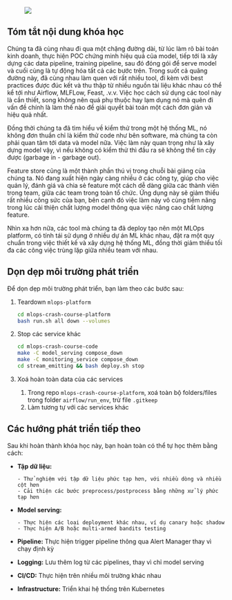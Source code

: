 <figure>
    <img src="../../assets/images/mlops-crash-course/tong-ket/ending_meme.jpg" loading="lazy"/>
</figure>

## Tóm tắt nội dung khóa học

Chúng ta đã cùng nhau đi qua một chặng đường dài, từ lúc làm rõ bài toán kinh doanh, thực hiện POC chứng minh hiệu quả của model, tiếp tới là xây dựng các data pipeline, training pipeline, sau đó đóng gói để serve model và cuối cùng là tự động hóa tất cả các bước trên. Trong suốt cả quãng đường này, đã cùng nhau làm quen với rất nhiều tool, đi kèm với best practices được đúc kết và thu thập từ nhiều nguồn tài liệu khác nhau có thể kể tới như Airflow, MLFLow, Feast, .v.v. Việc học cách sử dụng các tool này là cần thiết, song không nên quá phụ thuộc hay lạm dụng nó mà quên đi vấn đề chính là làm thế nào để giải quyết bài toán một cách đơn giản và hiệu quả nhất.

Đồng thời chúng ta đã tìm hiểu về kiểm thử trong một hệ thống ML, nó không đơn thuần chỉ là kiểm thử code như bên software, mà chúng ta còn phải quan tâm tới data và model nữa. Việc làm này quan trọng như là xây dựng model vậy, vì nếu không có kiểm thử thì đầu ra sẽ không thể tin cậy được (garbage in - garbage out).

Feature store cũng là một thành phần thú vị trong chuỗi bài giảng của chúng ta. Nó đang xuất hiện ngày càng nhiều ở các công ty, giúp cho việc quản lý, đánh giá và chia sẻ feature một cách dễ dàng giữa các thành viên trong team, giữa các team trong toàn tổ chức. Ứng dụng này sẽ giảm thiểu rất nhiều công sức của bạn, bên cạnh đó việc làm này vô cùng tiềm năng trong lúc cải thiện chất lượng model thông qua việc nâng cao chất lượng feature.

Nhìn xa hơn nữa, các tool mà chúng ta đã deploy tạo nên một MLOps platform, có tính tái sử dụng ở nhiều dự án ML khác nhau, đặt ra một quy chuẩn trong việc thiết kế và xây dựng hệ thống ML, đồng thời giảm thiểu tối đa các công việc trùng lặp giữa nhiều team với nhau.

## Dọn dẹp môi trường phát triển

Để dọn dẹp môi trường phát triển, bạn làm theo các bước sau:

1.  Teardown `mlops-platform`

    ```bash
    cd mlops-crash-course-platform
    bash run.sh all down --volumes
    ```

1.  Stop các service khác

    ```bash
    cd mlops-crash-course-code
    make -C model_serving compose_down
    make -C monitoring_service compose_down
    cd stream_emitting && bash deploy.sh stop
    ```

1.  Xoá hoàn toàn data của các services

    1. Trong repo `mlops-crash-course-platform`, xoá toàn bộ folders/files trong folder `airflow/run_env`, trừ file `.gitkeep`
    1. Làm tương tự với các services khác

## Các hướng phát triển tiếp theo

Sau khi hoàn thành khóa học này, bạn hoàn toàn có thể tự học thêm bằng cách:

- **Tập dữ liệu:**

      - Thử nghiệm với tập dữ liệu phức tạp hơn, với nhiều dòng và nhiều cột hơn
      - Cải thiện các bước preprocess/postprocess bằng những xử lý phức tạp hơn

- **Model serving:**

      - Thực hiện các loại deployment khác nhau, ví dụ canary hoặc shadow
      - Thực hiện A/B hoặc multi-armed bandits testing

- **Pipeline:** Thực hiện trigger pipeline thông qua Alert Manager thay vì chạy định kỳ

- **Logging:** Lưu thêm log từ các pipelines, thay vì chỉ model serving

- **CI/CD:** Thực hiện trên nhiều môi trường khác nhau

- **Infrastructure:** Triển khai hệ thống trên Kubernetes
